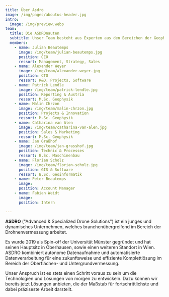```yaml
---
title: Über Asdro
image: /img/pages/aboutus-header.jpg
intro:
  image: /img/preview.webp
team:
  title: Die ASDROnauten
  subtitle: Unser Team besteht aus Experten aus den Bereichen der Geophysik, der Drohnen-Technologie und der Software-Entwicklung
  members:
    - name: Julian Beautemps
      image: /img/team/julian-beautemps.jpg
      position: CEO
      ressort: Management, Strategy, Sales
    - name: Alexander Weyer
      image: /img/team/alexander-weyer.jpg
      position: CTO
      ressort: R&D, Projects, Software
    - name: Patrick Lendle
      image: /img/team/patrick-lendle.jpg
      position: Reporting & Austria
      ressort: M.Sc. Geophysik
    - name: Malin Chrzon
      image: /img/team/malin-chrzon.jpg
      position: Projects & Innovation
      ressort: M.Sc. Geophysik
    - name: Catharina van Alen
      image: /img/team/catharina-van-alen.jpg
      position: Sales & Marketing
      ressort: M.Sc. Geophysik
    - name: Jan Graßhof
      image: /img/team/jan-grasshof.jpg
      position: Technic & Processes
      ressort: B.Sc. Maschinenbau
    - name: Florian Scholz
      image: /img/team/florian-scholz.jpg
      position: GIS & Software
      ressort: B.Sc. Geoinformatik
    - name: Peter Beautemps
      image:
      position: Account Manager
    - name: Fabian Weidt
      image:
      position: Intern

---
```

**ASDRO** ("Advanced & Specialized Drone Solutions") ist ein junges und dynamisches Unternehmen, welches branchenübergreifend im Bereich der Drohnenvermessung arbeitet.

Es wurde 2019 als Spin-off der Universität Münster gegründet und hat seinen Hauptsitz in Oberhausen, sowie einen weiteren Standort in Wien. ASDRO kombiniert autonome Datenaufnahme und automatisierte Datenverarbeitung für eine zukunftsweise und effiziente Komplettlösung im Bereich der Oberflächen- und Untergrundvermessung.

Unser Anspruch ist es stets einen Schritt voraus zu sein um die Technologien und Lösungen von morgen zu entwickeln. Dazu können wir bereits jetzt Lösungen anbieten, die der Maßstab für fortschrittlichste und dabei präziseste Arbeit darstellt.